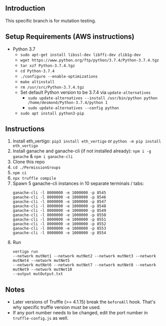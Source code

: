 ## Introduction
This specific branch is for mutation testing.

## Setup Requirements (AWS instructions)
- Python 3.7
    - `sudo apt-get install libssl-dev libffi-dev zlib1g-dev`
    - `wget https://www.python.org/ftp/python/3.7.4/Python-3.7.4.tgz`
    - `tar xzf Python-3.7.4.tgz`
    - `cd Python-3.7.4`
    - `./configure --enable-optimizations`
    - `make altinstall`
    - `rm /usr/src/Python-3.7.4.tgz`
    - Set default Python version to be 3.7.4 via `update-alternatives`
      - `sudo update-alternatives --install /usr/bin/python python /home/desmond/Python-3.7.4/python 1`
      - `sudo update-alternatives --config python`
    - `sudo apt install python3-pip`


## Instructions
1. Install eth_vertigo: `pip3 install eth_vertigo` or `python -m pip install eth_vertigo`
2. Install ganache and ganache-cli (if not installed already): `npm i -g ganache` & `npm i ganache-cli`
3. Clone this repo
4. `cd ./PermissionGroups`
5. `npm ci`
6. `npx truffle compile`
7. Spawn 5 ganache-cli instances in 10 separate terminals / tabs: 
    ```
    ganache-cli -l 8000000 -e 1000000 -p 8545
    ganache-cli -l 8000000 -e 1000000 -p 8546
    ganache-cli -l 8000000 -e 1000000 -p 8547
    ganache-cli -l 8000000 -e 1000000 -p 8548
    ganache-cli -l 8000000 -e 1000000 -p 8549
    ganache-cli -l 8000000 -e 1000000 -p 8550
    ganache-cli -l 8000000 -e 1000000 -p 8551
    ganache-cli -l 8000000 -e 1000000 -p 8552
    ganache-cli -l 8000000 -e 1000000 -p 8553
    ganache-cli -l 8000000 -e 1000000 -p 8554
    ```
8. Run 
    ```
    vertigo run 
    --network mutNet1 --network mutNet2 --network mutNet3 --network mutNet4 --network mutNet5 
    --network mutNet6 --network mutNet7 --network mutNet8 --network mutNet9 --network mutNet10
    --output mutOutput.txt
    ```

## Notes
- Later versions of Truffle (>= 4.1.15) break the `beforeAll` hook. That's why specific truffle version must be used.
- If any port number needs to be changed, edit the port number in `truffle-config.js` as well.